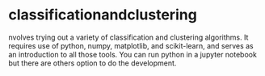 # classificationandclustering
nvolves trying out a variety of classification and clustering algorithms. It requires use of python, numpy, matplotlib, and scikit-learn, and serves as an introduction to all those tools. You can run python in a jupyter notebook but there are others option to do the development.
